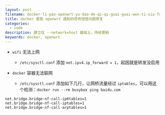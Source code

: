 ```yaml
---
layout: post
filename: docker-li-pao-openwrt-yu-dao-de-qi-qi-guai-guai-wen-ti-xiu-fu
title: docker 里跑 openwrt 遇到的奇奇怪怪问题修复
categories:
  - code
description: 建立在 --network=host 基础上，持续更新
keywords: docker, openwrt
---
```

- `wifi` 无法上网
  - `/etc/sysctl.conf` 添加 `net.ipv4.ip_forward = 1`，起因就是转发没启用

- `docker` 容器无法联网
  - `/etc/sysctl.conf` 添加如下几行，让网桥流量经过 `iptables`，可以用这个检测：`docker run --rm busybox ping baidu.com`

```config
net.bridge.bridge-nf-call-ip6tables=1
net.bridge.bridge-nf-call-iptables=1
net.bridge.bridge-nf-call-arptables=1
```

